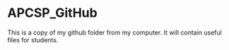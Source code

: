 # APCSP_GitHub
This is a copy of my github folder from my computer. It will contain useful files for students.
